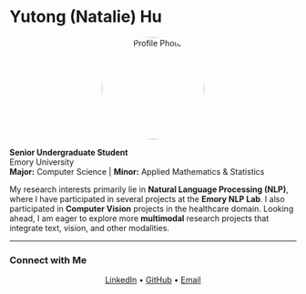 # Yutong (Natalie) Hu  

<p align="center">
  <img src="profile_photo.jpg" alt="Profile Photo" width="180" style="border-radius:50%">
</p>

**Senior Undergraduate Student**  
Emory University  
**Major:** Computer Science | **Minor:** Applied Mathematics & Statistics  

My research interests primarily lie in **Natural Language Processing (NLP)**, where I have participated in several projects at the **Emory NLP Lab**. I also participated in **Computer Vision** projects in the healthcare domain. Looking ahead, I am eager to explore more **multimodal** research projects that integrate text, vision, and other modalities.

---

### Connect with Me
<p align="center">
  <a href="https://www.linkedin.com/in/yutong-hu-natalie/" target="_blank">LinkedIn</a> •
  <a href="https://github.com/YOUR-GITHUB](https://github.com/YutongHu-Natalie" target="_blank">GitHub</a> •
  <a href="yutong.hu@emory.edu">Email</a>
</p>
